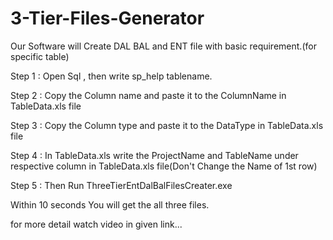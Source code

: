 # 3-Tier-Files-Generator
Our Software will Create DAL BAL and ENT file with basic requirement.(for specific table)

Step 1 : Open Sql , then write sp_help tablename.

Step 2 : Copy the Column name and paste it to the ColumnName in TableData.xls file

Step 3 : Copy the Column type and paste it to the DataType in TableData.xls file

Step 4 : In TableData.xls write the ProjectName and TableName under respective column in TableData.xls file(Don't Change the Name of 1st row)

Step 5 : Then Run ThreeTierEntDalBalFilesCreater.exe

Within 10 seconds You will get the all three files.

for more detail watch video in given link...
